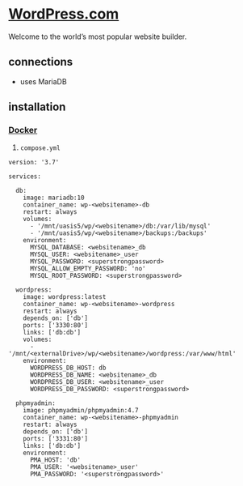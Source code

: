 # [WordPress.com](/vault/https://wordpress.com/)
Welcome to the world’s most popular website builder.

## connections
- uses MariaDB

## installation
### [Docker](/vault/%F0%9F%93%81developer/Home__Lab__%F0%9F%8F%A0/Docker.md)
1. `compose.yml`
```
version: '3.7'

services:

  db:
    image: mariadb:10
    container_name: wp-<websitename>-db
    restart: always
    volumes:
      - '/mnt/uasis5/wp/<websitename>/db:/var/lib/mysql'
      - '/mnt/uasis5/wp/<websitename>/backups:/backups'
    environment:
      MYSQL_DATABASE: <websitename>_db
      MYSQL_USER: <websitename>_user
      MYSQL_PASSWORD: <superstrongpassword>
      MYSQL_ALLOW_EMPTY_PASSWORD: 'no'
      MYSQL_ROOT_PASSWORD: <superstrongpassword>

  wordpress:
    image: wordpress:latest
    container_name: wp-<websitename>-wordpress
    restart: always
    depends_on: ['db']
    ports: ['3330:80']
    links: ['db:db']
    volumes:
      - '/mnt/<externalDrive>/wp/<websitename>/wordpress:/var/www/html'
    environment:
      WORDPRESS_DB_HOST: db
      WORDPRESS_DB_NAME: <websitename>_db
      WORDPRESS_DB_USER: <websitename>_user
      WORDPRESS_DB_PASSWORD: <superstrongpassword>
      
  phpmyadmin:
    image: phpmyadmin/phpmyadmin:4.7
    container_name: wp-<websitename>-phpmyadmin
    restart: always
    depends_on: ['db']
    ports: ['3331:80']
    links: ['db:db']
    environment:
      PMA_HOST: 'db'
      PMA_USER: '<websitename>_user'
      PMA_PASSWORD: '<superstrongpassword>'
```